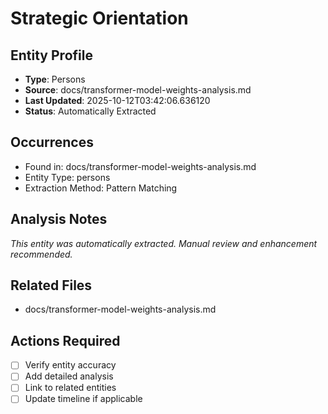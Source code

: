 # Strategic Orientation

## Entity Profile
- **Type**: Persons
- **Source**: docs/transformer-model-weights-analysis.md
- **Last Updated**: 2025-10-12T03:42:06.636120
- **Status**: Automatically Extracted

## Occurrences
- Found in: docs/transformer-model-weights-analysis.md
- Entity Type: persons
- Extraction Method: Pattern Matching

## Analysis Notes
*This entity was automatically extracted. Manual review and enhancement recommended.*

## Related Files
- docs/transformer-model-weights-analysis.md

## Actions Required
- [ ] Verify entity accuracy
- [ ] Add detailed analysis
- [ ] Link to related entities
- [ ] Update timeline if applicable
